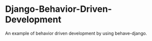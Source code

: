 # Django-Behavior-Driven-Development
An example of behavior driven development by using behave-django.
